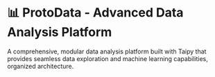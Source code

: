 # 📊 ProtoData - Advanced Data Analysis Platform

A comprehensive, modular data analysis platform built with Taipy that provides seamless data exploration and machine learning capabilities, organized architecture.


